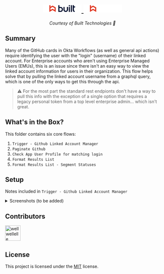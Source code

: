 <h1 align="center">
    <a href="https://getbuilt.com/#gh-light-mode-only">
    <img width="25%" src="https://github.com/BuiltTechnologies-IT/Okta-Workflows/blob/main/Adobe%20User%20Management/assets/images/built-logo-light-mode.svg">
    </a>
    <a href="https://getbuilt.com/#gh-dark-mode-only">
    <img width="25%" src="https://github.com/BuiltTechnologies-IT/Okta-Workflows/blob/main/Adobe%20User%20Management/assets/images/built-logo-dark-mode.svg">
    </a>
</h1>

<p align="center">
  <i align="center">Courtesy of Built Technologies 🚀</i>
</p>


## Summary
Many of the GitHub cards in Okta Workflows (as well as general api actions) require identifying the user with the "login" (username) of their linked account. For Enterprise accounts who aren't using Enterprise Managed Users (EMUs), this is an issue since there isn't an easy way to view the linked account information for users in their organization. This flow helps solve that by pulling the linked account username from a graphql query, which is one of the only ways to get this through the api.

> :warning: For the most part the standard rest endpionts don't have a way to pull this info with the exception of a single option that requires a legacy personal token from a top level enterprise admin... which isn't great.

## What's in the Box?
This folder contains six core flows:
1. `Trigger - Github Linked Account Manager`
2. `Paginate Github`
3. `Check App User Profile for matching login`
5. `Format Results List`
6. `Format Results List - Segment Statuses`

## Setup
Notes included in `Trigger - Github Linked Account Manager`

<details>
<summary>
  Screenshots (to be added)
</summary>

</details>

## Contributors

<!---
npx contributor-faces --exclude "*bot*" --limit 70 --repo "https://github.com/amplication/amplication"

change the height and width for each of the contributors from 80 to 50.
--->

[//]: contributor-faces
<a href="https://github.com/wellwellelle"><img src="https://avatars.githubusercontent.com/u/57826707?v=4" title="wellwellelle" width="50" height="50"></a>

## License
This project is licensed under the [MIT](./LICENSE) license.